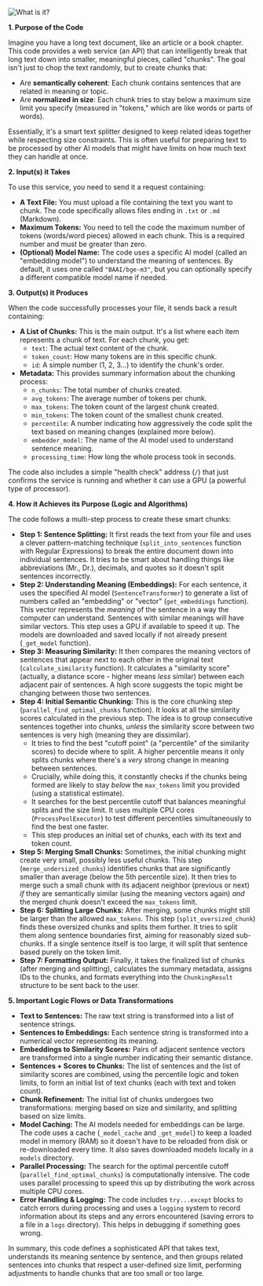 
![What is it?](what_is_it.png)

**1. Purpose of the Code**

Imagine you have a long text document, like an article or a book chapter. This code provides a web service (an API) that can intelligently break that long text down into smaller, meaningful pieces, called "chunks". The goal isn't just to chop the text randomly, but to create chunks that:

*   Are **semantically coherent**: Each chunk contains sentences that are related in meaning or topic.
*   Are **normalized in size**: Each chunk tries to stay below a maximum size limit you specify (measured in "tokens," which are like words or parts of words).

Essentially, it's a smart text splitter designed to keep related ideas together while respecting size constraints. This is often useful for preparing text to be processed by other AI models that might have limits on how much text they can handle at once.

**2. Input(s) it Takes**

To use this service, you need to send it a request containing:

*   **A Text File:** You must upload a file containing the text you want to chunk. The code specifically allows files ending in `.txt` or `.md` (Markdown).
*   **Maximum Tokens:** You need to tell the code the maximum number of tokens (words/word pieces) allowed in each chunk. This is a required number and must be greater than zero.
*   **(Optional) Model Name:** The code uses a specific AI model (called an "embedding model") to understand the meaning of sentences. By default, it uses one called `"BAAI/bge-m3"`, but you can optionally specify a different compatible model name if needed.

**3. Output(s) it Produces**

When the code successfully processes your file, it sends back a result containing:

*   **A List of Chunks:** This is the main output. It's a list where each item represents a chunk of text. For each chunk, you get:
    *   `text`: The actual text content of the chunk.
    *   `token_count`: How many tokens are in this specific chunk.
    *   `id`: A simple number (1, 2, 3...) to identify the chunk's order.
*   **Metadata:** This provides summary information about the chunking process:
    *   `n_chunks`: The total number of chunks created.
    *   `avg_tokens`: The average number of tokens per chunk.
    *   `max_tokens`: The token count of the largest chunk created.
    *   `min_tokens`: The token count of the smallest chunk created.
    *   `percentile`: A number indicating how aggressively the code split the text based on meaning changes (explained more below).
    *   `embedder_model`: The name of the AI model used to understand sentence meaning.
    *   `processing_time`: How long the whole process took in seconds.

The code also includes a simple "health check" address (`/`) that just confirms the service is running and whether it can use a GPU (a powerful type of processor).

**4. How it Achieves its Purpose (Logic and Algorithms)**

The code follows a multi-step process to create these smart chunks:

*   **Step 1: Sentence Splitting:** It first reads the text from your file and uses a clever pattern-matching technique (`split_into_sentences` function with Regular Expressions) to break the entire document down into individual sentences. It tries to be smart about handling things like abbreviations (Mr., Dr.), decimals, and quotes so it doesn't split sentences incorrectly.
*   **Step 2: Understanding Meaning (Embeddings):** For each sentence, it uses the specified AI model (`SentenceTransformer`) to generate a list of numbers called an "embedding" or "vector" (`get_embeddings` function). This vector represents the *meaning* of the sentence in a way the computer can understand. Sentences with similar meanings will have similar vectors. This step uses a GPU if available to speed it up. The models are downloaded and saved locally if not already present (`_get_model` function).
*   **Step 3: Measuring Similarity:** It then compares the meaning vectors of sentences that appear next to each other in the original text (`calculate_similarity` function). It calculates a "similarity score" (actually, a distance score - higher means *less* similar) between each adjacent pair of sentences. A high score suggests the topic might be changing between those two sentences.
*   **Step 4: Initial Semantic Chunking:** This is the core chunking step (`parallel_find_optimal_chunks` function). It looks at all the similarity scores calculated in the previous step. The idea is to group consecutive sentences together into chunks, *unless* the similarity score between two sentences is very high (meaning they are dissimilar).
    *   It tries to find the best "cutoff point" (a "percentile" of the similarity scores) to decide where to split. A higher percentile means it only splits chunks where there's a *very* strong change in meaning between sentences.
    *   Crucially, while doing this, it constantly checks if the chunks being formed are likely to stay *below* the `max_tokens` limit you provided (using a statistical estimate).
    *   It searches for the best percentile cutoff that balances meaningful splits and the size limit. It uses multiple CPU cores (`ProcessPoolExecutor`) to test different percentiles simultaneously to find the best one faster.
    *   This step produces an initial set of chunks, each with its text and token count.
*   **Step 5: Merging Small Chunks:** Sometimes, the initial chunking might create very small, possibly less useful chunks. This step (`merge_undersized_chunks`) identifies chunks that are significantly smaller than average (below the 5th percentile size). It then tries to merge such a small chunk with its adjacent neighbor (previous or next) *if* they are semantically similar (using the meaning vectors again) *and* the merged chunk doesn't exceed the `max_tokens` limit.
*   **Step 6: Splitting Large Chunks:** After merging, some chunks might still be larger than the allowed `max_tokens`. This step (`split_oversized_chunk`) finds these oversized chunks and splits them further. It tries to split them along sentence boundaries first, aiming for reasonably sized sub-chunks. If a single sentence itself is too large, it will split that sentence based purely on the token limit.
*   **Step 7: Formatting Output:** Finally, it takes the finalized list of chunks (after merging and splitting), calculates the summary metadata, assigns IDs to the chunks, and formats everything into the `ChunkingResult` structure to be sent back to the user.

**5. Important Logic Flows or Data Transformations**

*   **Text to Sentences:** The raw text string is transformed into a list of sentence strings.
*   **Sentences to Embeddings:** Each sentence string is transformed into a numerical vector representing its meaning.
*   **Embeddings to Similarity Scores:** Pairs of adjacent sentence vectors are transformed into a single number indicating their semantic distance.
*   **Sentences + Scores to Chunks:** The list of sentences and the list of similarity scores are combined, using the percentile logic and token limits, to form an initial list of text chunks (each with text and token count).
*   **Chunk Refinement:** The initial list of chunks undergoes two transformations: merging based on size and similarity, and splitting based on size limits.
*   **Model Caching:** The AI models needed for embeddings can be large. The code uses a cache (`_model_cache` and `_get_model`) to keep a loaded model in memory (RAM) so it doesn't have to be reloaded from disk or re-downloaded every time. It also saves downloaded models locally in a `models` directory.
*   **Parallel Processing:** The search for the optimal percentile cutoff (`parallel_find_optimal_chunks`) is computationally intensive. The code uses parallel processing to speed this up by distributing the work across multiple CPU cores.
*   **Error Handling & Logging:** The code includes `try...except` blocks to catch errors during processing and uses a `logging` system to record information about its steps and any errors encountered (saving errors to a file in a `logs` directory). This helps in debugging if something goes wrong.

In summary, this code defines a sophisticated API that takes text, understands its meaning sentence by sentence, and then groups related sentences into chunks that respect a user-defined size limit, performing adjustments to handle chunks that are too small or too large.